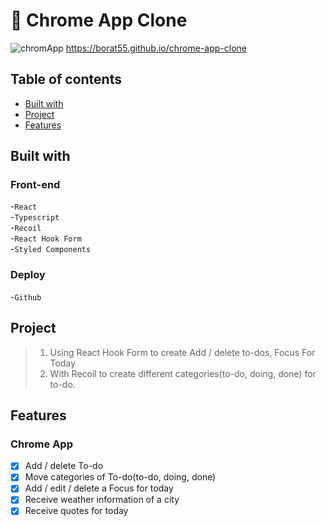 # 🧭 Chrome App Clone

![chromApp](https://user-images.githubusercontent.com/86196159/228950305-e49eae09-e515-432e-8579-0919cb95234c.gif)
<a href="https://borat55.github.io/chrome-app-clone">https://borat55.github.io/chrome-app-clone</a>

##  Table of contents

- [Built with](#built-with)
- [Project](#project)
- [Features](#features)

## Built with

### Front-end

-`React`<br />
-`Typescript`<br />
-`Recoil`<br />
-`React Hook Form`<br />
-`Styled Components`<br />

### Deploy

-`Github`

## Project

> 1. Using React Hook Form to create Add / delete to-dos, Focus For Today
> 2. With Recoil to create different categories(to-do, doing, done) for to-do.


## Features
### Chrome App
- [X] Add / delete To-do
- [X] Move categories of To-do(to-do, doing, done)
- [X] Add / edit / delete a Focus for today
- [X] Receive weather information of a city
- [X] Receive quotes for today
